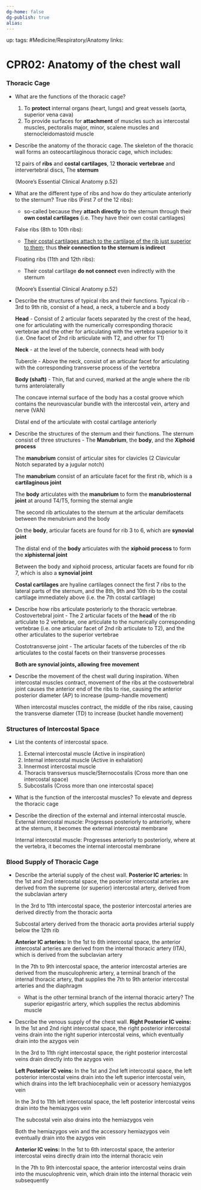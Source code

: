 ```yaml
---
dg-home: false
dg-publish: true
alias:
---
```

up:
tags: #Medicine/Respiratory/Anatomy
links:

# CPR02: Anatomy of the chest wall

### Thoracic Cage
- What are the functions of the thoracic cage?
    1. To **protect** internal organs (heart, lungs) and great vessels (aorta, superior vena cava)
    2. To provide surfaces for **attachment** of muscles such as intercostal muscles, pectoralis major, minor, scalene muscles and sternocleidomastoid muscle
- Describe the anatomy of the thoracic cage.
    The skeleton of the thoracic wall forms an osteocartilaginous thoracic cage, which includes:
    
    12 pairs of **ribs** and **costal cartilages**,
    12 **thoracic vertebrae** and intervertebral discs,
    The **sternum**
    
    (Moore’s Essential Clinical Anatomy p.52)
- What are the different type of ribs and how do they articulate anteriorly to the sternum?
    True ribs (First 7 of the 12 ribs):
    - so-called because they **attach directly** to the sternum through their **own costal cartilages** (i.e. They have their own costal cartilages)
    
    False ribs (8th to 10th ribs):
    - [Their costal cartilages attach to the cartilage of the rib just superior to them](CPR02%20Anatomy%20of%20the%20chest%20wall%20ced7849500ce4b468a3bdc812aea1f15/False%20Ribs%20Attachment%20d1a8b102334f48899cf4ead0a4b58984.md); thus **their connection to the sternum is indirect**
    
    Floating ribs (11th and 12th ribs):
    - Their costal cartilage **do not connect** even indirectly with the sternum
    
    (Moore’s Essential Clinical Anatomy p.52)
- Describe the structures of typical ribs and their functions.
    Typical rib - 3rd to 9th rib, consist of a head, a neck, a tubercle and a body
    
    **Head** - Consist of 2 articular facets separated by the crest of the head, one for articulating with the numerically corresponding thoracic vertebrae and the other for articulating with the vertebra superior to it (i.e. One facet of 2nd rib articulate with T2, and other for T1)
    
    **Neck** - at the level of the tubercle, connects head with body
    
    Tubercle - Above the neck, consist of an articular facet for articulating with the corresponding transverse process of the vertebra
    
    **Body (shaft)** - Thin, flat and curved, marked at the angle where the rib turns anterolaterally
    
    The concave internal surface of the body has a costal groove which contains the neurovascular bundle with the intercostal vein, artery and nerve (VAN)
    
    Distal end of the articulate with costal cartilage anteriorly
- Describe the structures of the sternum and their functions.
    The sternum consist of three structures - The **Manubrium**, the **body**, and the **Xiphoid** **process**
    
    The **manubrium** consist of articular sites for clavicles  (2 Clavicular Notch separated by a jugular notch)
    
    The **manubrium** consist of an articulate facet for the first rib, which is a **cartilaginous joint**
    
    The **body** articulates with the **manubrium** to form the **manubriosternal joint** at around T4/T5, forming the sternal angle
    
    The second rib articulates to the sternum at the articular demifacets between the menubrium and the body
    
    On the **body**, articular facets are found for rib 3 to 6, which are **synovial joint**
    
    The distal end of the **body** articulates with the **xiphoid process** to form the **xiphisternal joint**
    
    Between the body and xiphoid process, articular facets are found for rib 7, which is also a **synovial joint**
    
    **Costal cartilages** are hyaline cartilages connect the first 7 ribs to the lateral parts of the sternum, and the 8th, 9th and 10th rib to the costal cartilage immediately above (i.e. the 7th costal cartilage)
- Describe how ribs articulate posteriorly to the thoracic vertebrae.
    Costovertebral joint - The 2 articular facets of the **head** of the rib articulate to 2 vertebrae, one articulate to the numerically corresponding vertebrae (i.e. one articular facet of 2nd rib articulate to T2), and the other articulates to the superior vertebrae
    
    Costotransverse joint - The articular facets of the tubercles of the rib articulates to the costal facets on their transverse processes
    
    **Both are synovial joints, allowing free movement**
- Describe the movement of the chest wall during inspiration.
    When intercostal muscles contract, movement of the ribs at the costovertebral joint causes the anterior end of the ribs to rise, causing the anterior posterior diameter (AP) to increase (pump-handle movement)
    
    When intercostal muscles contract, the middle of the ribs raise, causing the transverse diameter (TD) to increase (bucket handle movement)

### Structures of Intercostal Space
- List the contents of intercostal space.
    1. External intercostal muscle (Active in inspiration)
    2. Internal intercostal muscle (Active in exhalation)
    3. Innermost intercostal muscle 
    4. Thoracis transversus muscle/Sternocostalis (Cross more than one intercostal space)
    5. Subcostalis (Cross more than one intercostal space)
- What is the function of the intercostal muscles?
    To elevate and depress the thoracic cage
- Describe the direction of the external and internal intercostal muscle.
    External intercostal muscle:
    Progresses posteriorly to anteriorly, where at the sternum, it becomes the external intercostal membrane
    
    Internal intercostal muscle:
    Progresses anteriorly to posteriorly, where at the vertebra, it becomes the internal intercostal membrane

### Blood Supply of Thoracic Cage
- Describe the arterial supply of the chest wall.
    **Posterior IC arteries:**
    In the 1st and 2nd intercostal space, the posterior intercostal arteries are derived from the supreme (or superior) intercostal artery, derived from the subclavian artery
    
    In the 3rd to 11th intercostal space, the posterior intercostal arteries are derived directly from the thoracic aorta
    
    Subcostal artery derived from the thoracic aorta provides arterial supply below the 12th rib
    
    **Anterior IC arteries:**
    In the 1st to 6th intercostal space, the anterior intercostal arteries are derived from the internal thoracic artery (ITA), which is derived from the subclavian artery
    
    In the 7th to 9th intercostal space, the anterior intercostal arteries are derived from the musculophrenic artery, a terminal branch of the internal thoracic artery, that supplies the 7th to 9th anterior intercostal arteries and the diaphragm
    
    - What is the other terminal branch of the internal thoracic artery?
        The superior epigastric artery, which supplies the rectus abdominis muscle   
- Describe the venous supply of the chest wall.
    **Right Posterior IC veins:**
    In the 1st and 2nd right intercostal space, the right posterior intercostal veins drain into the right superior intercostal veins, which eventually drain into the azygos vein
    
    In the 3rd to 11th right intercostal space, the right posterior intercostal veins drain directly into the azygos vein
    
    **Left Posterior IC veins:**
    In the 1st and 2nd left intercostal space, the left posterior intercostal veins drain into the left superior intercostal vein, which drains into the left brachiocephalic vein or acessory hemiazygos vein
    
    In the 3rd to 11th left intercostal space, the left posterior intercostal veins drain into the hemiazygos vein
    
    The subcostal vein also drains into the hemiazygos vein
    
    Both the hemiazygos vein and the accessory hemiazygos vein eventually drain into the azygos vein
    
    **Anterior IC veins:**
    In the 1st to 6th intercostal space, the anterior intercostal veins directly drain into the internal thoracic vein
    
    In the 7th to 9th intercostal space, the anterior intercostal veins drain into the musculophrenic vein, which drain into the internal thoracic vein subsequently